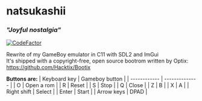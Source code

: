 # natsukashii
### _"Joyful nostalgia"_

[![CodeFactor](https://www.codefactor.io/repository/github/cocosimone/natsukashii/badge/master)](https://www.codefactor.io/repository/github/cocosimone/natsukashii/overview/master)

Rewrite of my GameBoy emulator in C11 with SDL2 and ImGui</br>
It's shipped with a copyright-free, open source bootrom written by Optix:</br>
https://github.com/Hacktix/Bootix</br>

**Buttons are:**
| Keyboard key | Gameboy button |
| ------------ | -------------- |
| O            | Open a rom     |
| R            | Reset          |
| S            | Stop           |
| Q            | Close          |
| Z            | B              |
| X            | A              |
| Right shift  | Select         |
| Enter        | Start          |
| Arrow keys   | DPAD           |